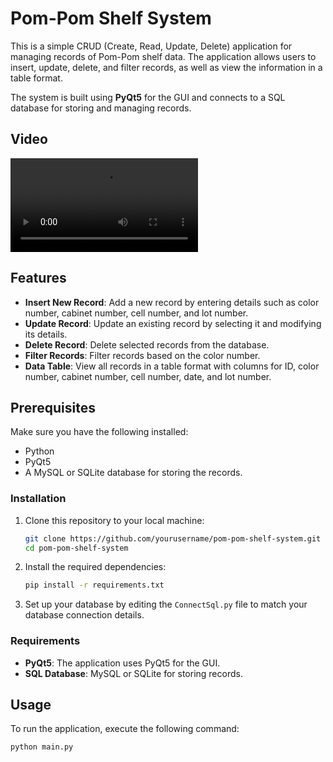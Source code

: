 # Pom-Pom Shelf System

This is a simple CRUD (Create, Read, Update, Delete) application for managing records of Pom-Pom shelf data. The application allows users to insert, update, delete, and filter records, as well as view the information in a table format. 

The system is built using **PyQt5** for the GUI and connects to a SQL database for storing and managing records.

## Video
![Pom-Pom Shelf System Demo](20250111-2107-05.9752288.mp4)
 

## Features

- **Insert New Record**: Add a new record by entering details such as color number, cabinet number, cell number, and lot number.
- **Update Record**: Update an existing record by selecting it and modifying its details.
- **Delete Record**: Delete selected records from the database.
- **Filter Records**: Filter records based on the color number.
- **Data Table**: View all records in a table format with columns for ID, color number, cabinet number, cell number, date, and lot number.

## Prerequisites

Make sure you have the following installed:

- Python 
- PyQt5
- A MySQL or SQLite database for storing the records.

### Installation

1. Clone this repository to your local machine:

    ```bash
    git clone https://github.com/yourusername/pom-pom-shelf-system.git
    cd pom-pom-shelf-system
    ```

2. Install the required dependencies:

    ```bash
    pip install -r requirements.txt
    ```

3. Set up your database by editing the `ConnectSql.py` file to match your database connection details.

### Requirements

- **PyQt5**: The application uses PyQt5 for the GUI.
- **SQL Database**: MySQL or SQLite for storing records.

## Usage

To run the application, execute the following command:

```bash
python main.py


